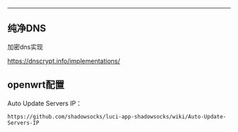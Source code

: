 

---

## 纯净DNS



加密dns实现

<https://dnscrypt.info/implementations/>



## openwrt配置

Auto Update Servers IP：

```
https://github.com/shadowsocks/luci-app-shadowsocks/wiki/Auto-Update-Servers-IP
```



